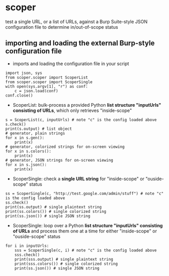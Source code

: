 # scoper
test a single URL, or a list of URLs, against a Burp Suite-style JSON configuration file to determine in/out-of-scope status

## importing and loading the external Burp-style configuration file
- imports and loading the configuration file in your script
```
import json, sys
from scoper.scoper import ScoperList
from scoper.scoper import ScoperSingle
with open(sys.argv[1], "r") as conf:
	c = json.load(conf)
conf.close()
```
- ScoperList: bulk-process a provided Python **list structure "inputUrls" consisting of URLs**, which only retrieves "inside-scope"
```
s = ScoperList(c, inputUrls) # note "c" is the config loaded above
s.check()
print(s.output) # list object
# generator, plain strings
for x in s.gen():
	print(x)
# generator, colorized strings for on-screen viewing
for x in s.colors():
	print(x)
# generator, JSON strings for on-screen viewing
for x in s.json():
	print(x)
```
- ScoperSingle: check a **single URL string** for "inside-scope" or "ouside-scope" status
```
ss = ScoperSingle(c, "http://test.google.com/admin/stuff") # note "c" is the config loaded above
ss.check()
print(ss.output) # single plaintext string 
print(ss.colors()) # single colorized string
print(ss.json()) # single JSON string
```
- ScoperSingle: loop over a Python **list structure "inputUrls" consisting of URLs** and process them one at a time for either "inside-scope" or "ouside-scope" status
```
for i in inputUrls:
	sss = ScoperSingle(c, i) # note "c" is the config loaded above
	sss.check()
	print(sss.output) # single plaintext string
	print(sss.colors()) # single colorized string
	print(ss.json()) # single JSON string
```
